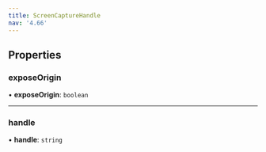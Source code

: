 ```yaml
---
title: ScreenCaptureHandle
nav: '4.66'
---
```


## Properties

### exposeOrigin

• **exposeOrigin**: `boolean`

---

### handle

• **handle**: `string`
